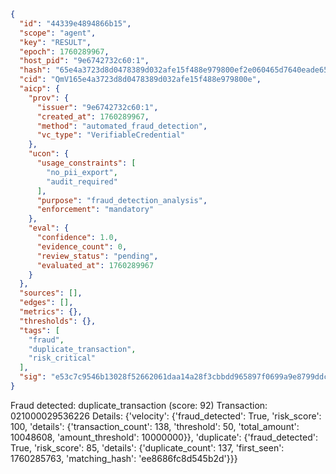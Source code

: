 ```json
{
  "id": "44339e4894866b15",
  "scope": "agent",
  "key": "RESULT",
  "epoch": 1760289967,
  "host_pid": "9e6742732c60:1",
  "hash": "65e4a3723d8d0478389d032afe15f488e979800ef2e060465d7640eade659fa3",
  "cid": "QmV165e4a3723d8d0478389d032afe15f488e979800e",
  "aicp": {
    "prov": {
      "issuer": "9e6742732c60:1",
      "created_at": 1760289967,
      "method": "automated_fraud_detection",
      "vc_type": "VerifiableCredential"
    },
    "ucon": {
      "usage_constraints": [
        "no_pii_export",
        "audit_required"
      ],
      "purpose": "fraud_detection_analysis",
      "enforcement": "mandatory"
    },
    "eval": {
      "confidence": 1.0,
      "evidence_count": 0,
      "review_status": "pending",
      "evaluated_at": 1760289967
    }
  },
  "sources": [],
  "edges": [],
  "metrics": {},
  "thresholds": {},
  "tags": [
    "fraud",
    "duplicate_transaction",
    "risk_critical"
  ],
  "sig": "e53c7c9546b13028f52662061daa14a28f3cbbdd965897f0699a9e8799ddc2ae"
}
```

Fraud detected: duplicate_transaction (score: 92)
Transaction: 021000029536226
Details: {'velocity': {'fraud_detected': True, 'risk_score': 100, 'details': {'transaction_count': 138, 'threshold': 50, 'total_amount': 10048608, 'amount_threshold': 10000000}}, 'duplicate': {'fraud_detected': True, 'risk_score': 85, 'details': {'duplicate_count': 137, 'first_seen': 1760285763, 'matching_hash': 'ee8686fc8d545b2d'}}}